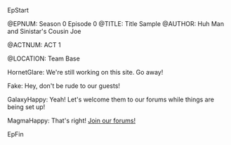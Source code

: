 

EpStart

@EPNUM: Season 0 Episode 0
@TITLE: Title Sample
@AUTHOR: Huh Man and Sinistar's Cousin Joe

@ACTNUM: ACT 1

@LOCATION: Team Base

HornetGlare: We're still working on this site. Go away!

Fake: Hey, don't be rude to our guests!

GalaxyHappy: Yeah! Let's welcome them to our forums while things are being set up!

MagmaHappy: That's right! [Join our forums!](http://cyborgresistance.proboards.com/)

EpFin

<script src="{{ '/assets/js/EpFormatter.js' | relative_url }}"></script>